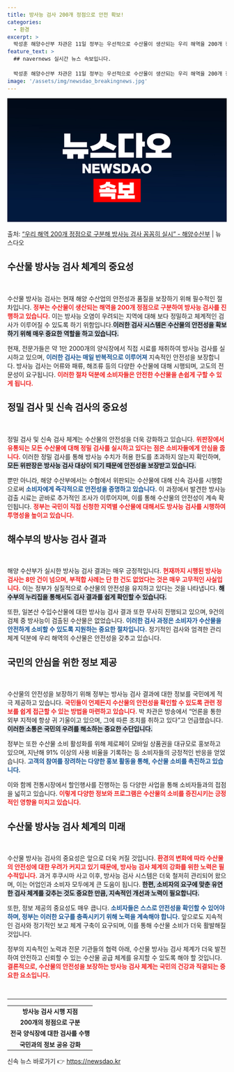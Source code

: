 ```yaml
---
title: 방사능 검사 200개 정점으로 안전 확보!
categories:
  - 환경
excerpt: >
  박성훈 해양수산부 차관은 11일 정부는 우선적으로 수산물이 생산되는 우리 해역을 200개 정점으로 구분해 꼼…
feature_text: >
  ## navernews 실시간 뉴스 속보입니다.

  박성훈 해양수산부 차관은 11일 정부는 우선적으로 수산물이 생산되는 우리 해역을 200개 정점으로 구분해 꼼…
image: '/assets/img/newsdao_breakingnews.jpg'
---
```


![뉴스다오 속보](/assets/img/newsdao_breakingnews.jpg)

<p>출처: <a href="https://newsdao.kr/1883" rel="dofollow">“우리 해역 200개 정점으로 구분해 방사능 검사 꼼꼼히 실시” - 해양수산부</a> | 뉴스다오</p>

<h2 data-ke-size="size26">수산물 방사능 검사 체계의 중요성</h2>

<p data-ke-size="size16">&nbsp;</p>

수산물 방사능 검사는 현재 해양 수산업의 안전성과 품질을 보장하기 위해 필수적인 절차입니다. <b><span style="color: #ee2323;">정부는 수산물이 생산되는 해역을 200개 정점으로 구분하여 방사능 검사를 진행하고 있습니다.</span></b> 이는 방사능 오염이 우려되는 지역에 대해 보다 정밀하고 체계적인 검사가 이루어질 수 있도록 하기 위함입니다.<b><span style="background-color: #21538527;">이러한 검사 시스템은 수산물의 안전성을 확보하기 위해 매우 중요한 역할을 하고 있습니다.</span></b> 

현재, 전문가들은 약 1만 2000개의 양식장에서 직접 시료를 채취하여 방사능 검사를 실시하고 있으며, <b><span style="color: #1a5490;">이러한 검사는 매일 반복적으로 이루어져</span></b> 지속적인 안전성을 보장합니다. 방사능 검사는 어류와 패류, 해조류 등의 다양한 수산물에 대해 시행되며, 고도의 전문성이 요구됩니다. <b><span style="color: #ee2323;">이러한 절차 덕분에 소비자들은 안전한 수산물을 손쉽게 구할 수 있게 됩니다.</span></b>

<h2 data-ke-size="size26">정밀 검사 및 신속 검사의 중요성</h2>

<p data-ke-size="size16">&nbsp;</p>

정밀 검사 및 신속 검사 체계는 수산물의 안전성을 더욱 강화하고 있습니다. <b><span style="color: #ee2323;">위판장에서 유통되는 모든 수산물에 대해 정밀 검사를 실시하고 있다는 점은 소비자들에게 안심을 줍니다.</span></b> 이러한 정밀 검사를 통해 방사능 수치가 허용 한도를 초과하지 않는지 확인하며, <b><span style="background-color: #21538527;">모든 위판장은 방사능 검사 대상이 되기 때문에 안전성을 보장받고 있습니다.</span></b> 

뿐만 아니라, 해양 수산부에서는 수협에서 위판되는 수산물에 대해 신속 검사를 시행함으로써 <b><span style="color: #1a5490;">소비자에게 즉각적으로 안전성을 증명하고 있습니다.</span></b> 이 과정에서 발견한 방사능 검출 시료는 곧바로 추가적인 조사가 이루어지며, 이를 통해 수산물의 안전성이 계속 확인됩니다. <b><span style="color: #ee2323;">정부는 국민이 직접 신청한 지역별 수산물에 대해서도 방사능 검사를 시행하여 투명성을 높이고 있습니다.</span></b>

<h2 data-ke-size="size26">해수부의 방사능 검사 결과</h2>

<p data-ke-size="size16">&nbsp;</p>

해양 수산부가 실시한 방사능 검사 결과는 매우 긍정적입니다. <b><span style="color: #ee2323;">현재까지 시행된 방사능 검사는 8만 건이 넘으며, 부적합 사례는 단 한 건도 없었다는 것은 매우 고무적인 사실입니다.</span></b> 이는 정부가 실질적으로 수산물의 안전성을 유지하고 있다는 것을 나타냅니다. <b><span style="background-color: #21538527;">해수부의 누리집을 통해서도 검사 결과를 쉽게 확인할 수 있습니다.</span></b>

또한, 일본산 수입수산물에 대한 방사능 검사 결과 또한 무사히 진행되고 있으며, 9건의 검체 중 방사능이 검출된 수산물은 없었습니다. <b><span style="color: #1a5490;">이러한 검사 과정은 소비자가 수산물을 안전하게 소비할 수 있도록 지원하는 중요한 절차입니다.</span></b> 정기적인 검사와 엄격한 관리 체계 덕분에 우리 해역의 수산물은 안전성을 갖추고 있습니다.

<h2 data-ke-size="size26">국민의 안심을 위한 정보 제공</h2>

<p data-ke-size="size16">&nbsp;</p>

수산물의 안전성을 보장하기 위해 정부는 방사능 검사 결과에 대한 정보를 국민에게 적극 제공하고 있습니다. <b><span style="color: #ee2323;">국민들이 언제든지 수산물의 안전성을 확인할 수 있도록 관련 정보를 쉽게 접근할 수 있는 방법을 마련하고 있습니다.</span></b> 박 차관은 방송에서 “언론을 통한 외부 지적에 항상 귀 기울이고 있으며, 그에 따른 조치를 취하고 있다”고 언급했습니다. <b><span style="background-color: #21538527;">이러한 소통은 국민의 우려를 해소하는 중요한 수단입니다.</span></b>

정부는 또한 수산물 소비 활성화를 위해  제로페이 모바일 상품권을 대규모로 홍보하고 있으며, 지난해 91% 이상의 사용 비율을 기록하는 등 소비자들의 긍정적인 반응을 얻었습니다. <b><span style="color: #1a5490;">고객의 참여를 장려하는 다양한 홍보 활동을 통해, 수산물 소비를 촉진하고 있습니다.</span></b>

이와 함께 전통시장에서 할인행사를 진행하는 등 다양한 사업을 통해 소비자들과의 접점을 넓히고 있습니다. <b><span style="color: #ee2323;">이렇게 다양한 정보와 프로그램은 수산물의 소비를 증진시키는 긍정적인 영향을 미치고 있습니다.</span></b>

<h2 data-ke-size="size26">수산물 방사능 검사 체계의 미래</h2>

<p data-ke-size="size16">&nbsp;</p>

수산물 방사능 검사의 중요성은 앞으로 더욱 커질 것입니다. <b><span style="color: #ee2323;">환경의 변화에 따라 수산물의 안전성에 대한 우려가 커지고 있기 때문에, 방사능 검사 체계의 강화를 위한 노력은 필수적입니다.</span></b> 과거 후쿠시마 사고 이후, 방사능 검사 시스템은 더욱 철저히 관리되어 왔으며, 이는 어업인과 소비자 모두에게 큰 도움이 됩니다. <b><span style="background-color: #21538527;">한편, 소비자의 요구에 맞춘 유연한 검사 체계를 갖추는 것도 중요한 만큼, 지속적인 개선과 노력이 필요합니다.</span></b>

또한, 정보 제공의 중요성도 매우 큽니다. <b><span style="color: #1a5490;">소비자들은 스스로 안전성을 확인할 수 있어야 하며, 정부는 이러한 요구를 충족시키기 위해 노력을 계속해야 합니다.</span></b> 앞으로도 지속적인 검사와 정기적인 보고 체계 구축이 요구되며, 이를 통해 수산물 소비가 더욱 활발해질 것입니다.

정부의 지속적인 노력과 전문 기관들의 협력 아래, 수산물 방사능 검사 체계가 더욱 발전하여 안전하고 신뢰할 수 있는 수산물 공급 체계를 유지할 수 있도록 해야 할 것입니다. <b><span style="color: #ee2323;">결론적으로, 수산물의 안전성을 보장하는 방사능 검사 체계는 국민의 건강과 직결되는 중요한 요소입니다.</span></b>

<p data-ke-size="size16">&nbsp;</p>

<hr />

<table style="width:100%;">
  <tr>
    <td style="text-align: center; height: 17px;"><b>방사능 검사 시행 지점</b></td>
  </tr>
  <tr>
    <td style="text-align: center; height: 17px;"><b>200개의 정점으로 구분</b></td>
  </tr>
  <tr>
    <td style="text-align: center; height: 17px;"><b>전국 양식장에 대한 검사를 수행</b></td>
  </tr>
  <tr>
    <td style="text-align: center; height: 17px;"><b>국민과의 정보 공유 강화</b></td>
  </tr>
</table>

<p data-ke-size="size16"></p> 

신속 뉴스 바로가기 👉 <a href="https://newsdao.kr" rel="dofollow">https://newsdao.kr</a>


